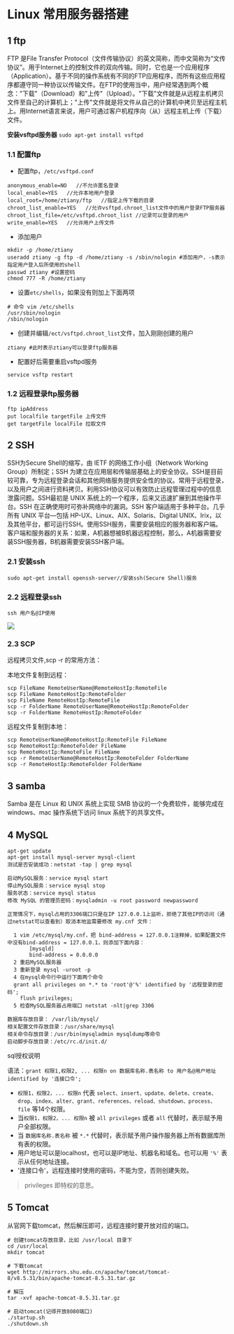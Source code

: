 # Linux 常用服务器搭建

## 1 ftp

FTP 是File Transfer Protocol（文件传输协议）的英文简称，而中文简称为“文传协议”。用于Internet上的控制文件的双向传输。同时，它也是一个应用程序（Application）。基于不同的操作系统有不同的FTP应用程序，而所有这些应用程序都遵守同一种协议以传输文件。在FTP的使用当中，用户经常遇到两个概念："下载"（Download）和"上传"（Upload）。"下载"文件就是从远程主机拷⻉文件至自己的计算机上；"上传"文件就是将文件从自己的计算机中拷⻉至远程主机上。用Internet语言来说，用户可通过客户机程序向（从）远程主机上传（下载）文件。

**安装vsftpd服务器** `sudo apt-get install vsftpd`

### 1.1 配置ftp

- 配置ftp，`/etc/vsftpd.conf`

```shell
anonymous_enable=NO   //不允许匿名登录
local_enable=YES   //允许本地用户登录
local_root=/home/ztiany/ftp   //指定上传下载的目录
chroot_list_enable=YES   //允许vsftpd.chroot_list文件中的用户登录FTP服务器
chroot_list_file=/etc/vsftpd.chroot_list //记录可以登录的用户
write_enable=YES   //允许用户上传文件
```

- 添加用户

```shell
mkdir -p /home/ztiany
useradd ztiany -g ftp -d /home/ztiany -s /sbin/nologin #添加用户，-s表示指定用户登入后所使用的shell
passwd ztiany #设置密码
chmod 777 -R /home/ztiany
```

- 设置`etc/shells`，如果没有则加上下面两项

```shell
# 命令 vim /etc/shells
/usr/sbin/nologin
/sbin/nologin
```

- 创建并编辑`/ect/vsftpd.chroot_list`文件，加入刚刚创建的用户

```shell
ztiany #此时表示ztiany可以登录ftp服务器
```

- 配置好后需要重启vsftpd服务

```shell
service vsftp restart
```

### 1.2 远程登录ftp服务器

```shell
ftp ipAddress
put localfile targetFile 上传文件
get targetFile localFile 拉取文件
```

## 2 SSH

SSH为Secure Shell的缩写，由 IETF 的网络工作小组（Network Working Group）所制定；SSH 为建立在应用层和传输层基础上的安全协议。SSH是目前较可靠，专为远程登录会话和其他网络服务提供安全性的协议。常用于远程登录，以及用户之间进行资料拷⻉。利用SSH协议可以有效防止远程管理过程中的信息泄露问题。SSH最初是 UNIX 系统上的一个程序，后来又迅速扩展到其他操作平台。SSH 在正确使用时可弥补网络中的漏洞。SSH 客户端适用于多种平台。几乎所有 UNIX 平台—包括 HP-UX、Linux、AIX、Solaris、Digital UNIX、Irix，以及其他平台，都可运行SSH。使用SSH服务，需要安装相应的服务器和客户端。客户端和服务器的关系：如果，A机器想被B机器远程控制，那么，A机器需要安装SSH服务器，B机器需要安装SSH客户端。

### 2.1 安装ssh

```shell
sudo apt-get install openssh-server//安装ssh(Secure Shell)服务
```

### 2.2 远程登录ssh

```shell
ssh 用户名@IP使用
```

![](images/ssh.jpg)

### 2.3 SCP

远程拷⻉文件,scp -r 的常用方法：

本地文件复制到远程：

```shell
scp FileName RemoteUserName@RemoteHostIp:RemoteFile
scp FileName RemoteHostIp:RemoteFolder
scp FileName RemoteHostIp:RemoteFile
scp -r FolderName RemoteUserName@RemoteHostIp:RemoteFolder
scp -r FolderName RemoteHostIp:RemoteFolder
```

远程文件复制到本地：

```shell
scp RemoteUserName@RemoteHostIp:RemoteFile FileName
scp RemoteHostIp:RemoteFolder FileName
scp RemoteHostIp:RemoteFile FileName
scp -r RemoteUserName@RemoteHostIp:RemoteFolder FolderName
scp -r RemoteHostIp:RemoteFolder FolderName
```

## 3 samba

Samba 是在 Linux 和 UNIX 系统上实现 SMB 协议的一个免费软件，能够完成在 windows、mac 操作系统下访问 linux 系统下的共享文件。

## 4 MySQL

```shell
apt-get update
apt-get install mysql-server mysql-client
测试是否安装成功：netstat -tap | grep mysql

启动MySQL服务：service mysql start
停止MySQL服务：service mysql stop
服务状态：service mysql status
修改 MySQL 的管理员密码：mysqladmin -u root password newpassword

正常情况下，mysql占用的3306端口只是在IP 127.0.0.1上监听，拒绝了其他IP的访问（通过netstat可以查看到）取消本地监需要修改 my.cnf 文件：

  1 vim /etc/mysql/my.cnf，把 bind-address = 127.0.0.1注释掉，如果配置文件中没有bind-address = 127.0.0.1，则添加下面内容：
       [mysqld]
       bind-address = 0.0.0.0
  2 重启MySQL服务器
  3 重新登录 mysql -uroot -p
  4 在mysql命令行中运行下面两个命令
  grant all privileges on *.* to 'root'@'%' identified by '远程登录的密码';
    flush privileges;
  5 检查MySQL服务器占用端口 netstat -nlt|grep 3306

数据库存放目录： /var/lib/mysql/
相关配置文件存放目录：/usr/share/mysql
相关命令存放目录：/usr/bin(mysqladmin mysqldump等命令
启动脚步存放目录：/etc/rc.d/init.d/
```

sql授权说明

语法：`grant 权限1,权限2, ... 权限n on 数据库名称.表名称 to 用户名@用户地址 identified by '连接口令';`

- `权限1，权限2，... 权限n` 代表 `select、insert、update、delete、create、drop、index、alter、grant、references、reload、shutdown、process、file` 等14个权限。
- 当`权限1，权限2，... 权限n` 被 `all privileges` 或者 `all` 代替时，表示赋予用户全部权限。
- 当 `数据库名称.表名称` 被 `*.*` 代替时，表示赋予用户操作服务器上所有数据库所有表的权限。
- 用户地址可以是localhost，也可以是IP地址、机器名和域名。也可以用 `'%'` 表示从任何地址连接。
- '连接口令'，远程连接时使用的密码，不能为空，否则创建失败。

>privileges 即特权的意思。

## 5 Tomcat

从官网下载tomcat，然后解压即可，远程连接时要开放对应的端口。

```shell
# 创建tomcat存放目录，比如 /usr/local 目录下
cd /usr/local
mkdir tomcat

# 下载tomcat
wget http://mirrors.shu.edu.cn/apache/tomcat/tomcat-8/v8.5.31/bin/apache-tomcat-8.5.31.tar.gz

# 解压
tar -xvf apache-tomcat-8.5.31.tar.gz

# 启动tomcat(记得开放8080端口)
./startup.sh
./shutdown.sh
```

